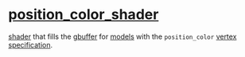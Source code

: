 # [position_color_shader](position_color_shader.hpp)

[shader](../shader.md) that fills the [gbuffer](../../../gbuffer.md) for [models](../../../model/model.md) with the `position_color` [vertex specification](../vertex_specification.md).
